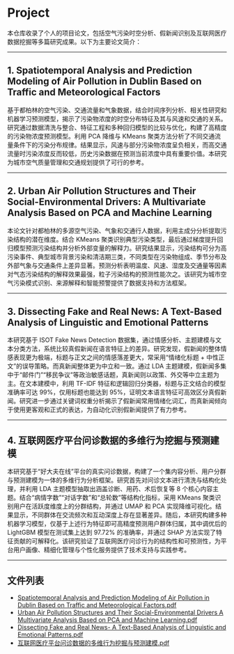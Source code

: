 # Project

本仓库收录了个人的项目论文，包括空气污染时空分析、假新闻识别及互联网医疗数据挖掘等多篇研究成果。以下为主要论文简介：

---

## 1. Spatiotemporal Analysis and Prediction Modeling of Air Pollution in Dublin Based on Traffic and Meteorological Factors
基于都柏林的空气污染、交通流量和气象数据，结合时间序列分析、相关性研究和机器学习预测模型，揭示了污染物浓度的时空分布特征及其与风速和交通的关系。研究通过数据清洗与整合、特征工程和多种回归模型的比较与优化，构建了高精度的污染物浓度预测模型。利用 PCA 降维与 KMeans 聚类方法分析了不同交通流量条件下的污染分布规律。结果显示，风速与部分污染物浓度呈负相关，而高交通流量时污染浓度反而较低，历史污染数据在预测当前浓度中具有重要价值。本研究为城市空气质量管理和交通规划提供了可行的参考。

---

## 2. Urban Air Pollution Structures and Their Social-Environmental Drivers: A Multivariate Analysis Based on PCA and Machine Learning
本论文针对都柏林的多源空气污染、气象和交通行人数据，利用主成分分析提取污染结构的潜在维度。结合 KMeans 聚类识别典型污染类型，最后通过梯度提升回归模型预测污染结构并分析外部变量的解释力。研究结果显示，污染结构可分为高污染事件、典型城市背景污染和清洁期三类，不同类型在污染物组成、季节分布及外部气象与交通条件上差异显著。预测分析表明温度、风速、湿度及交通量等因素对气态污染结构的解释效果最强，粒子污染结构的预测性能次之。该研究为城市空气污染模式识别、来源解释和智能预警提供了数据支持和方法框架。

---

## 3. Dissecting Fake and Real News: A Text-Based Analysis of Linguistic and Emotional Patterns
本研究基于 ISOT Fake News Detection 数据集，通过情感分析、主题建模与文本分类方法，系统比较真假新闻在语言特征上的差异。研究发现，假新闻的整体情感表现更为极端，标题与正文之间的情感落差更大，常采用“情绪化标题 + 中性正文”的误导策略。而真新闻整体更为中立和一致。通过 LDA 主题建模，假新闻多集中于“邮件门”“移民争议”等政治敏感话题，真新闻则以政策、外交等中立主题为主。在文本建模中，利用 TF-IDF 特征和逻辑回归分类器，标题与正文结合的模型准确率可达 99%，仅用标题也能达到 95%，证明文本语言特征可高效区分真假新闻。研究进一步通过关键词权重分析揭示了假新闻常用情绪化词汇，而真新闻倾向于使用更客观和正式的表达，为自动化识别假新闻提供了有力参考。

---

## 4. 互联网医疗平台问诊数据的多维行为挖掘与预测建模
本研究基于“好大夫在线”平台的真实问诊数据，构建了一个集内容分析、用户分群与预测建模为一体的多维行为分析框架。研究首先对问诊文本进行清洗与结构化处理，并利用 LDA 主题模型抽取出涵盖诊断、用药、术后恢复等 8 个核心内容主题。结合“病情字数”“对话字数”和“总轮数”等结构化指标，采用 KMeans 聚类识别用户在活跃度维度上的分群结构，并通过 UMAP 和 PCA 实现降维可视化。结果显示，不同群体在交流频次和互动深度上存在显著差异。随后，本研究构建多种机器学习模型，仅基于上述行为特征即可高精度预测用户群体归属，其中调优后的 LightGBM 模型在测试集上达到 97.72% 的准确率，并通过 SHAP 方法实现了特征贡献的可解释化。该研究验证了互联网医疗问诊行为的结构性和可预测性，为平台用户画像、精细化管理与个性化服务提供了技术支持与实践参考。

---

## 文件列表
- [Spatiotemporal Analysis and Prediction Modeling of Air Pollution in Dublin Based on Traffic and Meteorological Factors.pdf](Spatiotemporal%20Analysis%20and%20Prediction%20Modeling%20of%20Air%20Pollution%20in%20Dublin%20Based%20on%20Traffic%20and%20Meteorological%20Factors.pdf)
- [Urban Air Pollution Structures and Their Social-Environmental Drivers A Multivariate Analysis Based on PCA and Machine Learning.pdf](Urban%20Air%20Pollution%20Structures%20and%20Their%20Social-Environmental%20Drivers%20A%20Multivariate%20Analysis%20Based%20on%20PCA%20and%20Machine%20Learning.pdf)
- [Dissecting Fake and Real News- A Text-Based Analysis of Linguistic and Emotional Patterns.pdf](Dissecting%20Fake%20and%20Real%20News-%20A%20Text-Based%20Analysis%20of%20Linguistic%20and%20Emotional%20Patterns.pdf)
- [互联网医疗平台问诊数据的多维行为挖掘与预测建模.pdf](%E4%BA%92%E8%81%94%E7%BD%91%E5%8C%BB%E7%96%97%E5%B9%B3%E5%8F%B0%E9%97%AE%E8%AF%8A%E6%95%B0%E6%8D%AE%E7%9A%84%E5%A4%9A%E7%BB%B4%E8%A1%8C%E4%B8%BA%E6%8C%96%E6%8E%98%E4%B8%8E%E9%A2%84%E6%B5%8B%E5%BB%BA%E6%A8%A1.pdf)


